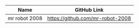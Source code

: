 | Name               | GitHub Link                     | 
| ------------------ | ------------------------------- |
| mr robot 2008 | https://github.com/mr-robot-2008 |
